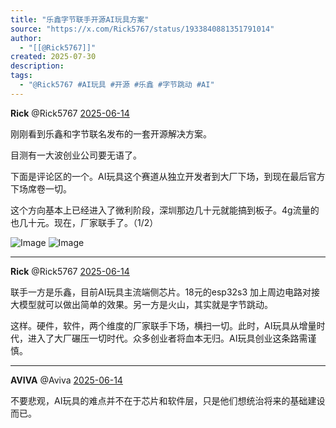 ```yaml
---
title: "乐鑫字节联手开源AI玩具方案"
source: "https://x.com/Rick5767/status/1933840881351791014"
author:
  - "[[@Rick5767]]"
created: 2025-07-30
description:
tags:
  - "@Rick5767 #AI玩具 #开源 #乐鑫 #字节跳动 #AI"
---
```

**Rick** @Rick5767 [2025-06-14](https://x.com/Rick5767/status/1933840881351791014)

刚刚看到乐鑫和字节联名发布的一套开源解决方案。

目测有一大波创业公司要无语了。

下面是评论区的一个。AI玩具这个赛道从独立开发者到大厂下场，到现在最后官方下场席卷一切。

这个方向基本上已经进入了微利阶段，深圳那边几十元就能搞到板子。4g流量的也几十元。现在，厂家联手了。（1/2）

![Image](https://pbs.twimg.com/media/GtZiCDTbIAAvhmn?format=jpg&name=large) ![Image](https://pbs.twimg.com/media/GtZiCDAaAAEWg_I?format=jpg&name=large)

---

**Rick** @Rick5767 [2025-06-14](https://x.com/Rick5767/status/1933840884183060939)

联手一方是乐鑫，目前AI玩具主流端侧芯片。18元的esp32s3 加上周边电路对接大模型就可以做出简单的效果。另一方是火山，其实就是字节跳动。

这样。硬件，软件，两个维度的厂家联手下场，横扫一切。此时，AI玩具从增量时代，进入了大厂碾压一切时代。众多创业者将血本无归。AI玩具创业这条路需谨慎。

---

**AVIVA** @Aviva [2025-06-14](https://x.com/Aviva/status/1933876001215496637)

不要悲观，AI玩具的难点并不在于芯片和软件层，只是他们想统治将来的基础建设而已。
